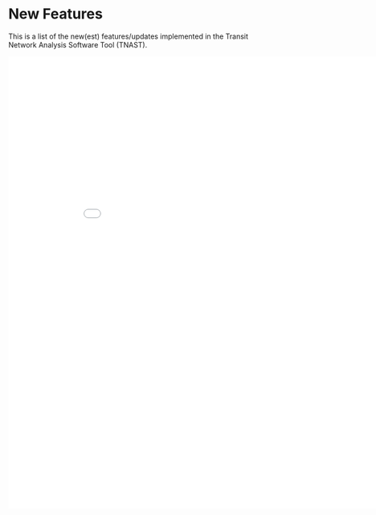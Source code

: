 New Features
=========

This is a list of the new(est) features/updates implemented in the Transit Network Analysis Software Tool (TNAST).


<iframe src="rssreader.html" width="900" height="900" frameborder="0" scrolling="no"  style="margin:0 auto;display:block;"></iframe>